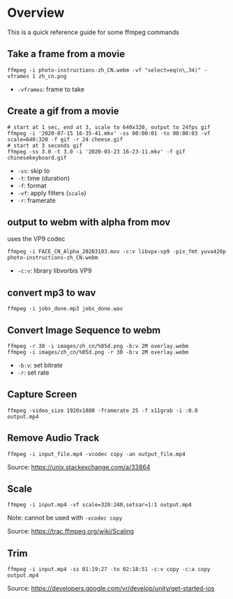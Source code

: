 # Overview

This is a quick reference guide for some ffmpeg commands

## Take a frame from a movie

```
ffmpeg -i photo-instructions-zh_CN.webm -vf "select=eq(n\,34)" -vframes 1 zh_cn.png
```

* `-vframes`: frame to take

## Create a gif from a movie

```
# start at 1 sec, end at 3, scale to 640x320, output to 24fps gif
ffmpeg -i '2020-07-15 16-35-41.mkv' -ss 00:00:01 -to 00:00:03 -vf scale=640:320 -f gif -r 24 cheese.gif
# start at 3 seconds gif
ffmpeg -ss 3.0 -t 3.0 -i '2020-03-23 16-23-11.mkv' -f gif chinesekeyboard.gif
```

* `-ss`: skip to
* `-t`: time (duration)
* `-f`: format
* `-vf`: apply filters (`scale`)
* `-r`: framerate

## output to webm with alpha from mov

uses the VP9 codec

```
ffmpeg -i FACE_CN_Alpha_20203103.mov -c:v libvpx-vp9 -pix_fmt yuva420p photo-instructions-zh_CN.webm
```

* `-c:v`: library libvorbis VP9

## convert mp3 to wav

```
ffmpeg -i jobs_done.mp3 jobs_done.wav 
```

## Convert Image Sequence to webm

```
ffmpeg -r 30 -i images/zh_cn/%05d.png -b:v 2M overlay.webm 
ffmpeg -i images/zh_cn/%05d.png -r 30 -b:v 2M overlay.webm
```

* `-b:v`: set bitrate
* `-r`: set rate

## Capture Screen

```
ffmpeg -video_size 1920x1080 -framerate 25 -f x11grab -i :0.0 output.mp4
```

## Remove Audio Track

```
ffmpeg -i input_file.mp4 -vcodec copy -an output_file.mp4
```
Source: https://unix.stackexchange.com/a/33864



## Scale

```
ffmpeg -i input.mp4 -vf scale=320:240,setsar=1:1 output.mp4
```
Note: cannot be used with `-vcodec copy`

Source: https://trac.ffmpeg.org/wiki/Scaling

## Trim

```
ffmpeg -i input.mp4 -ss 01:19:27 -to 02:18:51 -c:v copy -c:a copy output.mp4
```

Source: https://developers.google.com/vr/develop/unity/get-started-ios
